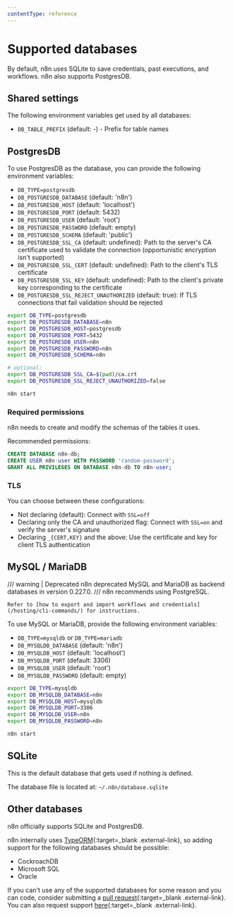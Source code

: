 ```yaml
---
contentType: reference
---
```


# Supported databases

By default, n8n uses SQLite to save credentials, past executions, and workflows. n8n also supports PostgresDB.

## Shared settings

The following environment variables get used by all databases:

 - `DB_TABLE_PREFIX` (default: -) - Prefix for table names

## PostgresDB

To use PostgresDB as the database, you can provide the following environment variables:

 - `DB_TYPE=postgresdb`
 - `DB_POSTGRESDB_DATABASE` (default: 'n8n')
 - `DB_POSTGRESDB_HOST` (default: 'localhost')
 - `DB_POSTGRESDB_PORT` (default: 5432)
 - `DB_POSTGRESDB_USER` (default: 'root')
 - `DB_POSTGRESDB_PASSWORD` (default: empty)
 - `DB_POSTGRESDB_SCHEMA` (default: 'public')
 - `DB_POSTGRESDB_SSL_CA` (default: undefined): Path to the server's CA certificate used to validate the connection (opportunistic encryption isn't supported)
 - `DB_POSTGRESDB_SSL_CERT` (default: undefined): Path to the client's TLS certificate
 - `DB_POSTGRESDB_SSL_KEY` (default: undefined): Path to the client's private key corresponding to the certificate
 - `DB_POSTGRESDB_SSL_REJECT_UNAUTHORIZED` (default: true): If TLS connections that fail validation should be rejected

```bash
export DB_TYPE=postgresdb
export DB_POSTGRESDB_DATABASE=n8n
export DB_POSTGRESDB_HOST=postgresdb
export DB_POSTGRESDB_PORT=5432
export DB_POSTGRESDB_USER=n8n
export DB_POSTGRESDB_PASSWORD=n8n
export DB_POSTGRESDB_SCHEMA=n8n

# optional:
export DB_POSTGRESDB_SSL_CA=$(pwd)/ca.crt
export DB_POSTGRESDB_SSL_REJECT_UNAUTHORIZED=false

n8n start
```

### Required permissions

n8n needs to create and modify the schemas of the tables it uses.

Recommended permissions:

```sql
CREATE DATABASE n8n-db;
CREATE USER n8n-user WITH PASSWORD 'random-password';
GRANT ALL PRIVILEGES ON DATABASE n8n-db TO n8n-user;
```

### TLS

You can choose between these configurations:

- Not declaring (default): Connect with `SSL=off`
- Declaring only the CA and unauthorized flag: Connect with `SSL=on` and verify the server's signature
- Declaring `_{CERT,KEY}` and the above: Use the certificate and key for client TLS authentication

## MySQL / MariaDB

/// warning | Deprecated
n8n deprecated MySQL and MariaDB as backend databases in version 0.227.0.
///
	n8n recommends using PostgreSQL. 

	Refer to [how to export and import workflows and credentials](/hosting/cli-commands/) for instructions.

To use MySQL or MariaDB, provide the following environment variables:

 - `DB_TYPE=mysqldb` or `DB_TYPE=mariadb`
 - `DB_MYSQLDB_DATABASE` (default: 'n8n')
 - `DB_MYSQLDB_HOST` (default: 'localhost')
 - `DB_MYSQLDB_PORT` (default: 3306)
 - `DB_MYSQLDB_USER` (default: 'root')
 - `DB_MYSQLDB_PASSWORD` (default: empty)


```bash
export DB_TYPE=mysqldb
export DB_MYSQLDB_DATABASE=n8n
export DB_MYSQLDB_HOST=mysqldb
export DB_MYSQLDB_PORT=3306
export DB_MYSQLDB_USER=n8n
export DB_MYSQLDB_PASSWORD=n8n

n8n start
```

## SQLite

This is the default database that gets used if nothing is defined.

The database file is located at:
`~/.n8n/database.sqlite`


## Other databases

n8n officially supports SQLite and PostgresDB. 

n8n internally uses [TypeORM](https://typeorm.io){:target=_blank .external-link}, so adding support for the following databases
should be possible:

 - CockroachDB
 - Microsoft SQL
 - Oracle

If you can't use any of the supported databases for some reason and you can code, consider submitting a [pull request](https://github.com/n8n-io/n8n){:target=_blank .external-link}. You can also request support [here](https://community.n8n.io/c/feature-requests/cli){:target=_blank .external-link}.

